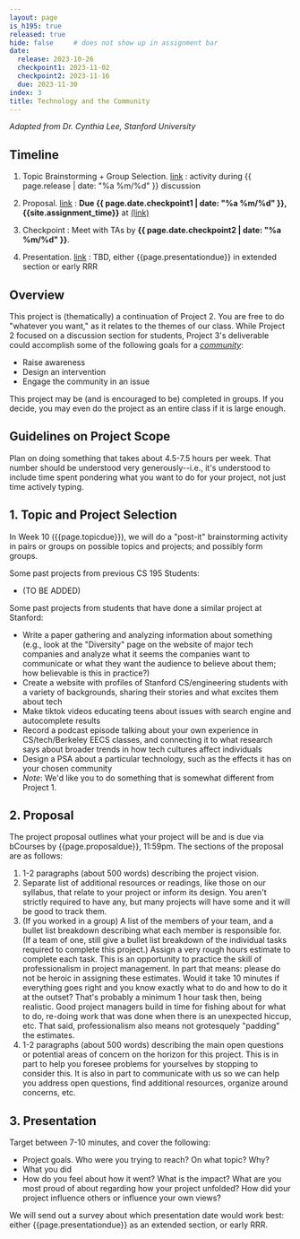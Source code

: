 ```yaml
---
layout: page
is_h195: true
released: true
hide: false     # does not show up in assignment bar
date:
  release: 2023-10-26
  checkpoint1: 2023-11-02
  checkpoint2: 2023-11-16
  due: 2023-11-30
index: 3
title: Technology and the Community
---
```


<cite>Adapted from Dr. Cynthia Lee, Stanford University</cite>

## Timeline

1. Topic Brainstorming + Group Selection. [link](#1-topic-and-project-selection)
: activity during {{ page.release | date: "%a %m/%d" }} discussion

2. Proposal. [link](#2-proposal)
: **Due {{ page.date.checkpoint1 | date: "%a %m/%d" }}, {{site.assignment_time}}** at [(link)](https://bcourses.berkeley.edu/courses/1528441/assignments/8666933)

3. Checkpoint
: Meet with TAs by **{{ page.date.checkpoint2 | date: "%a %m/%d" }}**.

3. Presentation. [link](#3-presentation)
: TBD, either {{page.presentationdue}} in extended section or early RRR

## Overview

This project is (thematically) a continuation of Project 2. You are free to do
"whatever you want," as it relates to the themes of our class. While Project 2
focused on a discussion section for students, Project 3's deliverable could
accomplish some of the following goals for a *<u>community</u>*:

- Raise awareness
- Design an intervention
- Engage the community in an issue

This project may be (and is encouraged to be) completed in groups. If you decide, you may even do the project as an entire class if it is large enough. 

## Guidelines on Project Scope

Plan on doing something that takes about 4.5-7.5 hours per week. That number should be understood very
generously--i.e., it's understood to include time spent pondering what you want
to do for your project, not just time actively typing.

## 1. Topic and Project Selection

In Week 10 ({{page.topicdue}}), we will do a "post-it" brainstorming activity in pairs or groups on
possible topics and projects; and possibly form groups.

Some past projects from previous CS 195 Students:

- (TO BE ADDED)

Some past projects from students that have done a similar project at Stanford:

- Write a paper gathering and analyzing information about something (e.g., look
  at the "Diversity" page on the website of major tech companies and analyze
  what it seems the companies want to communicate or what they want the
  audience to believe about them; how believable is this in practice?)
- Create a website with profiles of Stanford CS/engineering students with a
  variety of backgrounds, sharing their stories and what excites them about tech
- Make tiktok videos educating teens about issues with search engine and
  autocomplete results
- Record a podcast episode talking about your own experience in
  CS/tech/Berkeley EECS classes, and connecting it to what research says about
  broader trends in how tech cultures affect individuals
- Design a PSA about a particular technology, such as the effects it has on your
  chosen community
- *Note*: We'd like you to do something that is somewhat different from Project 1.

## 2. Proposal

The project proposal outlines what your project will be and is due via bCourses by {{page.proposaldue}}, 11:59pm. The sections of the
proposal are as follows:

1. 1-2 paragraphs (about 500 words) describing the project vision.
2. Separate list of additional resources or readings, like those on our
   syllabus, that relate to your project or inform its design. You aren't
   strictly required to have any, but many projects will have some and it will
   be good to track them.
3. (If you worked in a group) A list of the members of your team, and a bullet
   list breakdown describing
   what each member is responsible for. (If a team of one, still give a bullet
   list breakdown of the individual tasks required to complete this project.)
   Assign a very rough hours estimate to complete each task. This is an
   opportunity to practice the skill of professionalism in project management.
   In part that means: please do not be heroic in assigning these estimates.
   Would it take 10 minutes if everything goes right and you know exactly what
   to do and how to do it at the outset? That's probably a minimum 1 hour task
   then, being realistic. Good project managers build in time for fishing about
   for what to do, re-doing work that was done when there is an unexpected
   hiccup, etc. That said, professionalism also means not grotesquely "padding"
   the estimates.
4. 1-2 paragraphs (about 500 words) describing the main open questions or
   potential areas of concern on the horizon for this project. This is in part
   to help you foresee problems for yourselves by stopping to consider this. It
   is also in part to communicate with us so we can help you address open
   questions, find additional resources, organize around concerns, etc.

## 3. Presentation

Target between 7-10 minutes, and cover the following:

- Project goals. Who were you trying to reach? On what topic? Why?
- What you did
- How do you feel about how it went? What is the impact? What are you most
  proud of about regarding how your project unfolded? How did your project
  influence others or influence your own views?

We will send out a survey about which presentation date would work best: either {{page.presentationdue}} as an extended section, or early RRR.
